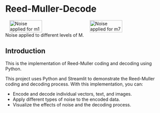 # Reed-Muller-Decode
<div style="display: flex; justify-content: space-around;">
    <img src="./katukai2.gif" alt="Noise applied for m1" style="width: 45%;">
    <img src="./katukai7.gif" alt="Noise applied for m7" style="width: 45%;">
</div>
<div >
Noise applied to different levels of M.

## Introduction
This is the implementation of Reed-Muller coding and decoding using Python.

This project uses Python and Streamlit to demonstrate the Reed-Muller coding and decoding process. With this implementation, you can:

- Encode and decode individual vectors, text, and images.
- Apply different types of noise to the encoded data.
- Visualize the effects of noise and the decoding process.
